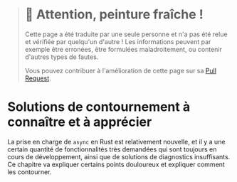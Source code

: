 > # 🚧 Attention, peinture fraîche !
>
> Cette page a été traduite par une seule personne et n'a pas été relue et
> vérifiée par quelqu'un d'autre ! Les informations peuvent par exemple être
> erronées, être formulées maladroitement, ou contenir d'autres types de fautes.
>
> Vous pouvez contribuer à l'amélioration de cette page sur sa
> [Pull Request](https://github.com/Jimskapt/async-book-fr/pull/13).

<!--
# Workarounds to Know and Love
-->

# Solutions de contournement à connaître et à apprécier

<!--
Rust's `async` support is still fairly new, and there are a handful of
highly-requested features still under active development, as well
as some subpar diagnostics. This chapter will discuss some common pain
points and explain how to work around them.
-->

La prise en charge de `async` en Rust est relativement nouvelle, et il y a une
certain quantité de fonctionnalités très demandées qui sont toujours en cours
de développement, ainsi que de solutions de diagnostics insuffisants. Ce
chapitre va expliquer certains points douloureux et expliquer comment les
contourner.
